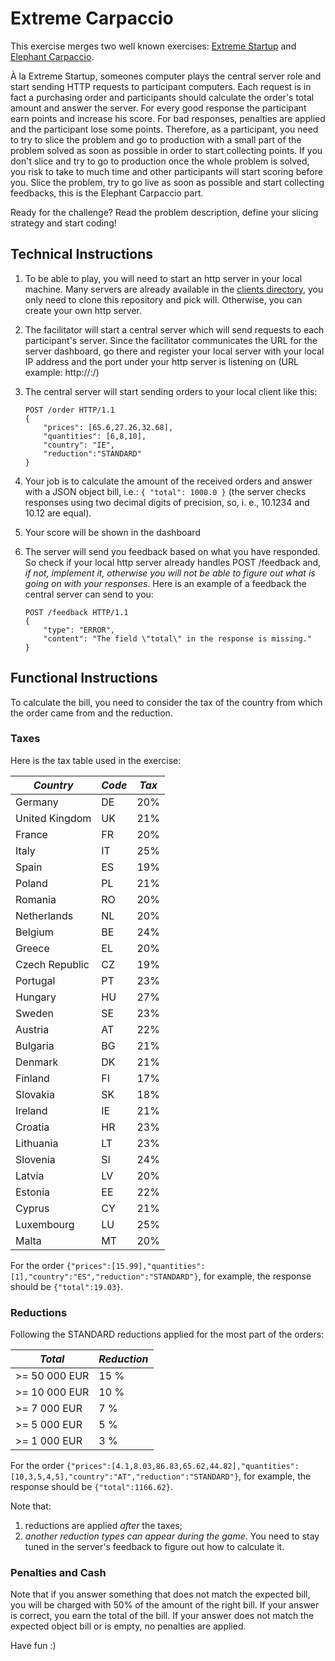 # Extreme Carpaccio
This exercise merges two well known exercises: [Extreme Startup](https://github.com/rchatley/extreme_startup) and [Elephant Carpaccio](https://docs.google.com/document/d/1TCuuu-8Mm14oxsOnlk8DqfZAA1cvtYu9WGv67Yj_sSk/pub).

À la Extreme Startup, someones computer plays the central server role and start sending HTTP requests to participant computers. Each request is in fact a purchasing order and participants should calculate the order's total amount and answer the server. For every good response the participant earn points and increase his score. For bad responses, penalties are applied and the participant lose some points. Therefore, as a participant, you need to try to slice the problem and go to production with a small part of the problem solved as soon as possible in order to start collecting points. If you don't slice and try to go to production once the whole problem is solved, you risk to take to much time and other participants will start scoring before you. Slice the problem, try to go live as soon as possible and start collecting feedbacks, this is the Elephant Carpaccio part.

Ready for the challenge? Read the problem description, define your slicing strategy and start coding!

## Technical Instructions
1. To be able to play, you will need to start an http server in your local machine. Many servers are already available in the [clients directory](https://github.com/dlresende/extreme-carpaccio/tree/master/clients), you only need to clone this repository and pick will. Otherwise, you can create your own http server.
2. The facilitator will start a central server which will send requests to each participant's server. Since the facilitator communicates the URL for the server dashboard, go there and register your local server with your local IP address and the port under your http server is listening on (URL example: http://<you IP address>:<port of your http server>/)
3. The central server will start sending orders to your local client like this:

    ```
    POST /order HTTP/1.1
    {
        "prices": [65.6,27.26,32.68],
        "quantities": [6,8,10],
        "country": "IE",
        "reduction":"STANDARD"
    }
    ```

4. Your job is to calculate the amount of the received orders and answer with a JSON object bill, i.e.: `{ "total": 1000.0 }` (the server checks responses using two decimal digits of precision, so, i. e., 10.1234 and 10.12 are equal).
5. Your score will be shown in the dashboard
6. The server will send you feedback based on what you have responded. So check if your local http server already handles POST /feedback and, *if not, implement it, otherwise you will not be able to figure out what is going on with your responses*. Here is an example of a feedback the central server can send to you:

    ```
    POST /feedback HTTP/1.1
    {
        "type": "ERROR",
        "content": "The field \"total\" in the response is missing."
    }
    ```
    
## Functional Instructions
To calculate the bill, you need to consider the tax of the country from which the order came from and the reduction.

### Taxes
Here is the tax table used in the exercise:

*Country* | *Code* | *Tax*
--- | --- | ---
Germany | DE | 20%
United Kingdom | UK | 21%
France | FR | 20%
Italy | IT | 25%
Spain | ES | 19%
Poland | PL | 21%
Romania | RO | 20%
Netherlands | NL | 20%
Belgium | BE | 24%
Greece | EL | 20%
Czech Republic | CZ | 19%
Portugal | PT | 23%
Hungary | HU | 27%
Sweden | SE | 23%
Austria | AT | 22%
Bulgaria | BG | 21%
Denmark | DK | 21%
Finland | FI | 17%
Slovakia | SK | 18%
Ireland | IE | 21%
Croatia | HR | 23%
Lithuania | LT | 23%
Slovenia | SI | 24%
Latvia | LV | 20%
Estonia | EE | 22%
Cyprus | CY | 21%
Luxembourg | LU | 25%
Malta | MT | 20%

For the order `{"prices":[15.99],"quantities":[1],"country":"ES","reduction":"STANDARD"}`, for example, the response should be `{"total":19.03}`.

### Reductions
Following the STANDARD reductions applied for the most part of the orders:

*Total* | *Reduction*
--- | ---
>= 50 000 EUR | 15 %
>= 10 000 EUR | 10 %
>= 7 000 EUR | 7 %
>= 5 000 EUR | 5 %
>= 1 000 EUR | 3 %

For the order `{"prices":[4.1,8.03,86.83,65.62,44.82],"quantities":[10,3,5,4,5],"country":"AT","reduction":"STANDARD"}`, for example, the response should be `{"total":1166.62}`.

Note that:

1. reductions are applied *after* the taxes;
2. *another reduction types can appear during the game*. You need to stay tuned in the server's feedback to figure out how to calculate it.

### Penalties and Cash
Note that if you answer something that does not match the expected bill, you will be charged with 50% of the amount of the right bill. If your answer is correct, you earn the total of the bill. If your answer does not match the expected object bill or is empty, no penalties are applied.

Have fun :)
